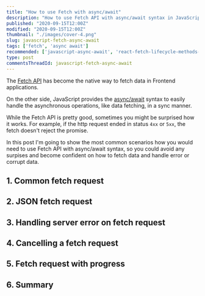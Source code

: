 ```yaml
---
title: "How to use Fetch with async/await"
description: "How to use Fetch API with async/await syntax in JavaScript."
published: "2020-09-15T12:00Z"
modified: "2020-09-15T12:00Z"
thumbnail: "./images/cover-4.png"
slug: javascript-fetch-async-await
tags: ['fetch', 'async await']
recommended: ['javascript-async-await', 'react-fetch-lifecycle-methods-hooks-suspense']
type: post
commentsThreadId: javascript-fetch-async-await
---
```


The [Fetch API](https://developer.mozilla.org/en-US/docs/Web/API/Fetch_API) has become the native way to fetch data in Frontend applications.  

On the other side, JavaScript provides the [async/await](/javascript-async-await/) syntax to easily handle the asynchronous operations, like data fetching, in a sync manner.  

While the Fetch API is pretty good, sometimes you might be surprised how it works. For example, if the http request ended in status `4xx` or `5xx`, the fetch doesn't reject the promise. 

In this post I'm going to show the most common scenarios how you would need to use Fetch API with async/await syntax, so you could avoid any surpises and become confident on how to fetch data and handle error or corrupt data.  

## 1. Common fetch request

## 2. JSON fetch request

## 3. Handling server error on fetch request

## 4. Cancelling a fetch request

## 5. Fetch request with progress

## 6. Summary